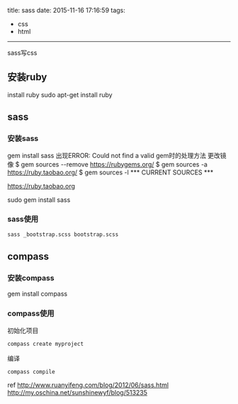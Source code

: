 title: sass
date: 2015-11-16 17:16:59
tags:
- css
- html
---
sass写css
<!--more-->
## 安装ruby
install ruby
sudo apt-get install ruby


## sass
### 安装sass
gem install sass
出现ERROR: Could not find a valid gem时的处理方法
更改镜像
$ gem sources --remove https://rubygems.org/
$ gem sources -a https://ruby.taobao.org/
$ gem sources -l
*** CURRENT SOURCES ***

https://ruby.taobao.org

sudo gem install sass

### sass使用
~~~bash
sass _bootstrap.scss bootstrap.scss
~~~



## compass

### 安装compass
gem install compass

### compass使用
初始化项目
~~~bash
compass create myproject
~~~
编译
~~~bash
compass compile
~~~

ref
http://www.ruanyifeng.com/blog/2012/06/sass.html
http://my.oschina.net/sunshinewyf/blog/513235
